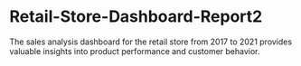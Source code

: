 # Retail-Store-Dashboard-Report2
The sales analysis dashboard for the retail store from 2017 to 2021 provides valuable insights into product performance and customer behavior.
